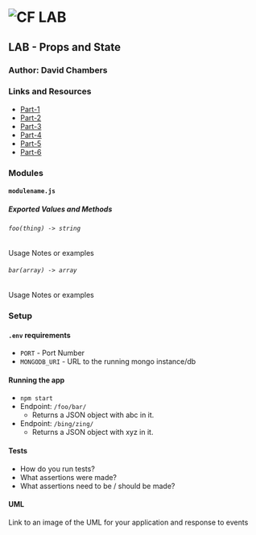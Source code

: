 ![CF](http://i.imgur.com/7v5ASc8.png) LAB
=================================================

## LAB - Props and State

### Author: David Chambers

### Links and Resources
* [Part-1](http://xyz.com)
* [Part-2](http://xyz.com)
* [Part-3](http://xyz.com)
* [Part-4](http://xyz.com)
* [Part-5](http://xyz.com)
* [Part-6](http://xyz.com)

### Modules
#### `modulename.js`
##### Exported Values and Methods

###### `foo(thing) -> string`
Usage Notes or examples

###### `bar(array) -> array`
Usage Notes or examples

### Setup
#### `.env` requirements
* `PORT` - Port Number
* `MONGODB_URI` - URL to the running mongo instance/db

#### Running the app
* `npm start`
* Endpoint: `/foo/bar/`
  * Returns a JSON object with abc in it.
* Endpoint: `/bing/zing/`
  * Returns a JSON object with xyz in it.

#### Tests
* How do you run tests?
* What assertions were made?
* What assertions need to be / should be made?

#### UML
Link to an image of the UML for your application and response to events
